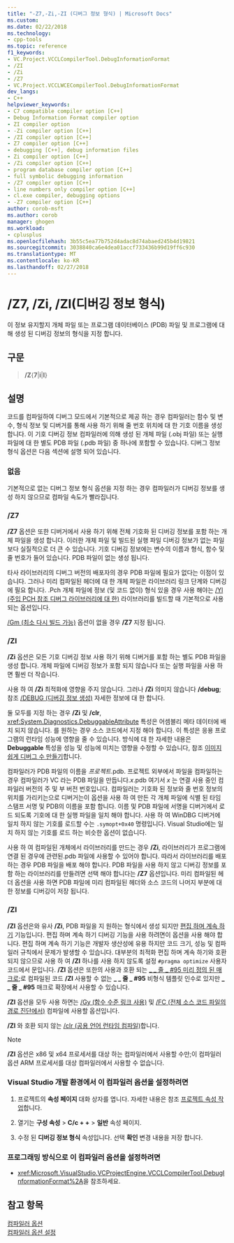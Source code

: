 ```yaml
---
title: "-Z7,-Zi,-ZI (디버그 정보 형식) | Microsoft Docs"
ms.custom: 
ms.date: 02/22/2018
ms.technology:
- cpp-tools
ms.topic: reference
f1_keywords:
- VC.Project.VCCLCompilerTool.DebugInformationFormat
- /ZI
- /Zi
- /Z7
- VC.Project.VCCLWCECompilerTool.DebugInformationFormat
dev_langs:
- C++
helpviewer_keywords:
- C7 compatible compiler option [C++]
- Debug Information Format compiler option
- ZI compiler option
- -Zi compiler option [C++]
- /ZI compiler option [C++]
- Z7 compiler option [C++]
- debugging [C++], debug information files
- Zi compiler option [C++]
- /Zi compiler option [C++]
- program database compiler option [C++]
- full symbolic debugging information
- /Z7 compiler option [C++]
- line numbers only compiler option [C++]
- cl.exe compiler, debugging options
- -Z7 compiler option [C++]
author: corob-msft
ms.author: corob
manager: ghogen
ms.workload:
- cplusplus
ms.openlocfilehash: 3b55c5ea77b752d4adac8d74abaed245b4d19821
ms.sourcegitcommit: 3038840ca6e4dea01accf733436b99d19ff6c930
ms.translationtype: MT
ms.contentlocale: ko-KR
ms.lasthandoff: 02/27/2018
---
```

# <a name="z7-zi-zi-debug-information-format"></a>/Z7, /Zi, /ZI(디버깅 정보 형식)

이 정보 유지할지 개체 파일 또는 프로그램 데이터베이스 (PDB) 파일 및 프로그램에 대해 생성 된 디버깅 정보의 형식을 지정 합니다.

## <a name="syntax"></a>구문

> **/Z**{**7**|**i**|**I**}  

## <a name="remarks"></a>설명

코드를 컴파일하여 디버그 모드에서 기본적으로 제공 하는 경우 컴파일러는 함수 및 변수, 형식 정보 및 디버거를 통해 사용 하기 위해 줄 번호 위치에 대 한 기호 이름을 생성 합니다. 이 기호 디버깅 정보 컴파일러에 의해 생성 된 개체 파일 (.obj 파일) 또는 실행 파일에 대 한 별도 PDB 파일 (.pdb 파일) 중 하나에 포함할 수 있습니다.  디버그 정보 형식 옵션은 다음 섹션에 설명 되어 있습니다.  
  
### <a name="none"></a>없음

기본적으로 없는 디버그 정보 형식 옵션을 지정 하는 경우 컴파일러가 디버깅 정보를 생성 하지 않으므로 컴파일 속도가 빨라집니다.  
  
### <a name="z7"></a>/Z7

**/Z7** 옵션은 또한 디버거에서 사용 하기 위해 전체 기호화 된 디버깅 정보를 포함 하는 개체 파일을 생성 합니다. 이러한 개체 파일 및 빌드된 실행 파일 디버깅 정보가 없는 파일 보다 실질적으로 더 큰 수 있습니다. 기호 디버깅 정보에는 변수의 이름과 형식, 함수 및 줄 번호가 들어 있습니다. PDB 파일이 없는 생성 됩니다.

타사 라이브러리의 디버그 버전의 배포자의 경우 PDB 파일에 필요가 없다는 이점이 있습니다. 그러나 미리 컴파일된 헤더에 대 한 개체 파일은 라이브러리 링크 단계와 디버깅에 필요 합니다. .Pch 개체 파일에 정보 (및 코드 없이) 형식 있을 경우 사용 해야는 [/Yl (주입 PCH 참조 디버그 라이브러리에 대 한)](../../build/reference/yl-inject-pch-reference-for-debug-library.md) 라이브러리를 빌드할 때 기본적으로 사용 되는 옵션입니다.

[/Gm (최소 다시 빌드 가능)](../../build/reference/gm-enable-minimal-rebuild.md) 옵션이 없을 경우 **/Z7** 지정 됩니다.

### <a name="zi"></a>/ZI

**/Zi** 옵션은 모든 기호 디버깅 정보 사용 하기 위해 디버거를 포함 하는 별도 PDB 파일을 생성 합니다. 개체 파일에 디버깅 정보가 포함 되지 않습니다 또는 실행 파일을 사용 하면 훨씬 더 작습니다.

사용 하 여 **/Zi** 최적화에 영향을 주지 않습니다. 그러나 **/Zi** 의미지 않습니다 **/debug**; 참조 [/DEBUG (디버깅 정보 생성)](../../build/reference/debug-generate-debug-info.md) 자세한 정보에 대 한 합니다.


둘 모두를 지정 하는 경우 **/Zi** 및 **/clr**, <xref:System.Diagnostics.DebuggableAttribute> 특성은 어셈블리 메타 데이터에 배치 되지 않습니다. 를 원하는 경우 소스 코드에서 지정 해야 합니다. 이 특성은 응용 프로그램의 런타임 성능에 영향을 줄 수 있습니다. 방식에 대 한 자세한 내용은 **Debuggable** 특성을 성능 및 성능에 미치는 영향을 수정할 수 있습니다, 참조 [이미지 쉽게 디버그 수 만들기](/dotnet/framework/debug-trace-profile/making-an-image-easier-to-debug)합니다.

컴파일러가 PDB 파일의 이름을 *프로젝트*.pdb. 프로젝트 외부에서 파일을 컴파일하는 경우 컴파일러가 VC 라는 PDB 파일을 만듭니다.*x*.pdb 여기서 *x* 는 연결 사용 중인 컴파일러 버전의 주 및 부 버전 번호입니다. 컴파일러는 기호화 된 정보와 줄 번호 정보의 위치를 가리키는으로 디버거는이 옵션을 사용 하 여 만든 각 개체 파일에 식별 된 타임 스탬프 서명 및 PDB의 이름을 포함 합니다. 이름 및 PDB 파일에 서명을 디버거에서 로드 되도록 기호에 대 한 실행 파일을 일치 해야 합니다. 사용 하 여 WinDBG 디버거에 일치 하지 않는 기호를 로드할 수는 `.symopt+0x40` 명령입니다. Visual Studio에는 일치 하지 않는 기호를 로드 하는 비슷한 옵션이 없습니다.

사용 하 여 컴파일된 개체에서 라이브러리를 만드는 경우 **/Zi**, 라이브러리가 프로그램에 연결 된 경우에 관련된.pdb 파일에 사용할 수 있어야 합니다. 따라서 라이브러리를 배포 하는 경우 PDB 파일을 배포 해야 합니다. PDB 파일을 사용 하지 않고 디버깅 정보를 포함 하는 라이브러리를 만들려면 선택 해야 합니다는 **/Z7** 옵션입니다. 미리 컴파일된 헤더 옵션을 사용 하면 PDB 파일에 미리 컴파일된 헤더와 소스 코드의 나머지 부분에 대 한 정보를 디버깅이 저장 됩니다.

### <a name="zi"></a>/ZI

**/ZI** 옵션은와 유사 **/Zi**, PDB 파일을 지 원하는 형식에서 생성 되지만 [편집 하며 계속 하기](/visualstudio/debugger/edit-and-continue-visual-cpp) 기능입니다. 편집 하며 계속 하기 디버깅 기능을 사용 하려면이 옵션을 사용 해야 합니다. 편집 하며 계속 하기 기능은 개발자 생산성에 유용 하지만 코드 크기, 성능 및 컴파일러 규칙에서 문제가 발생할 수 있습니다. 대부분의 최적화 편집 하며 계속 하기와 호환 되지 않으므로 사용 하 여 **/ZI** 하나를 사용 하지 않도록 설정 `#pragma optimize` 사용자 코드에서 문입니다. **/ZI** 옵션은 또한의 사용과 호환 되는 [&#95; &#95; 줄 &#95; #95 미리 정의 된 매크로](../../preprocessor/predefined-macros.md);로 컴파일된 코드 **/ZI** 사용할 수 없는 **&#95; &#95; 줄 &#95; #95**  비형식 템플릿 인수로 있지만 **&#95; &#95; 줄 &#95; #95**  매크로 확장에서 사용할 수 있습니다.

**/ZI** 옵션을 모두 사용 하면는 [/Gy (함수 수준 링크 사용)](../../build/reference/gy-enable-function-level-linking.md) 및 [/FC (전체 소스 코드 파일의 경로 진단에서)](../../build/reference/fc-full-path-of-source-code-file-in-diagnostics.md) 컴파일에 사용할 옵션입니다.

**/ZI** 와 호환 되지 않는 [/clr (공용 언어 런타임 컴파일)](../../build/reference/clr-common-language-runtime-compilation.md)합니다.

> [!NOTE]
> **/ZI** 옵션은 x86 및 x64 프로세서를 대상 하는 컴파일러에서 사용할 수만;이 컴파일러 옵션 ARM 프로세서를 대상 컴파일러에서 사용할 수 없습니다.

### <a name="to-set-this-compiler-option-in-the-visual-studio-development-environment"></a>Visual Studio 개발 환경에서 이 컴파일러 옵션을 설정하려면

1. 프로젝트의 **속성 페이지** 대화 상자를 엽니다. 자세한 내용은 참조 [프로젝트 속성 작업](../../ide/working-with-project-properties.md)합니다.

1. 열기는 **구성 속성** > **C/c + +** > **일반** 속성 페이지.

1. 수정 된 **디버깅 정보 형식** 속성입니다. 선택 **확인** 변경 내용을 저장 합니다.

### <a name="to-set-this-compiler-option-programmatically"></a>프로그래밍 방식으로 이 컴파일러 옵션을 설정하려면

- <xref:Microsoft.VisualStudio.VCProjectEngine.VCCLCompilerTool.DebugInformationFormat%2A>을 참조하세요.

## <a name="see-also"></a>참고 항목

[컴파일러 옵션](../../build/reference/compiler-options.md)  
[컴파일러 옵션 설정](../../build/reference/setting-compiler-options.md)  

